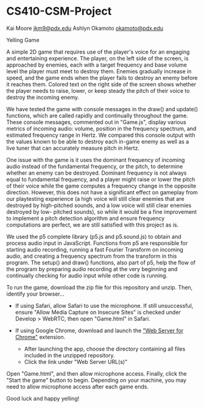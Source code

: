 # CS410-CSM-Project

Kai Moore jkm9@pdx.edu
Ashlyn Okamoto okamoto@pdx.edu

Yelling Game

A simple 2D game that requires use of the player's voice for an engaging and entertaining experience.
The player, on the left side of the screen, is approached by enemies, each with a target frequency
and base volume level the player must meet to destroy them. Enemies gradually increase in speed, and
the game ends when the player fails to destroy an enemy before it reaches them. Colored text on the
right side of the screen shows whether the player needs to raise, lower, or keep steady the pitch of
their voice to destroy the incoming enemy.

We have tested the game with console messages in the draw() and update() functions, which are called
rapidly and continually throughout the game. These console messages, commented out in "Game.js",
display various metrics of incoming audio: volume, position in the frequency spectrum, and estimated
frequency range in Hertz. We compared this console output with the values known to be able to destroy
each in-game enemy as well as a live tuner that can accurately measure pitch in Hertz.

One issue with the game is it uses the dominant frequency of incoming audio instead of the fundamental
frequency, or the pitch, to determine whether an enemy can be destroyed. Dominant frequency is not
always equal to fundamental frequency, and a player might raise or lower the pitch of their voice
while the game computes a frequency change in the opposite direction. However, this does not have a
significant effect on gameplay from our playtesting experience (a high voice will still clear enemies
that are destroyed by high-pitched sounds, and a low voice will still clear enemies destroyed by low-
pitched sounds), so while it would be a fine improvement to implement a pitch detection algorithm and
ensure frequency computations are perfect, we are still satisfied with this project as is.

We used the p5 complete library (p5.js and p5.sound.js) to obtain and process audio input in JavaScript.
Functions from p5 are responsible for starting audio recording, running a fast Fourier Transform on
incoming audio, and creating a frequency spectrum from the transform in this program. The setup() and
draw() functions, also part of p5, help the flow of the program by preparing audio recording at the
very beginning and continually checking for audio input while other code is running.


To run the game, download the zip file for this repository and unzip. Then, identify your browser...
* If using Safari, allow Safari to use the microphone. If still unsuccessful, ensure "Allow Media Capture on Insecure Sites" is checked under Develop > WebRTC, then open "Game.html" in Safari.  
* If using Google Chrome, download and launch the ["Web Server for Chrome"](https://chrome.google.com/webstore/detail/web-server-for-chrome/ofhbbkphhbklhfoeikjpcbhemlocgigb/related?hl=en)
extension.

   * After launching the app, choose the directory containing all files included in the unzipped repository.
   * Click the link under "Web Server URL(s)"

Open "Game.html", and then allow microphone access. 
Finally, click the "Start the game" button to begin. Depending on your machine, you may need to allow microphone access after each game ends.

Good luck and happy yelling!
